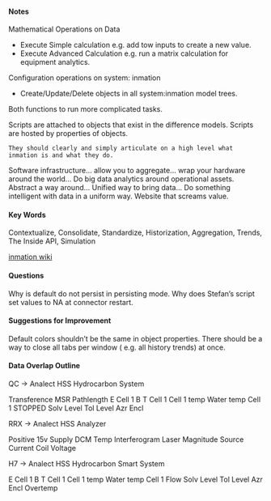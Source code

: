 #### Notes

Mathematical Operations on Data
  * Execute Simple calculation e.g. add tow inputs to create a new value.
  * Execute Advanced Calculation e.g. run a matrix calculation for equipment analytics.
  
Configuration operations on system: inmation
  * Create/Update/Delete objects in all system:inmation model trees.

Both functions to run more complicated tasks.

Scripts are attached to objects that exist in the difference models.
Scripts are hosted by properties of objects.

```
They should clearly and simply articulate on a high level what inmation is and what they do.
```
Software infrastructure... allow you to aggregate... wrap your hardware around the world...
Do big data analytics around operational assets.
Abstract a way around...
Unified way to bring data...
Do something intelligent with data in a uniform way. Website that screams value.

#### Key Words

Contextualize, Consolidate, Standardize, Historization, Aggregation, Trends, The Inside API, Simulation

[inmation wiki](https://inmation.com/wiki/index.php?title=Main_Page)

#### Questions

Why is default do not persist in persisting mode.
Why does Stefan’s script set values to NA at connector restart.

#### Suggestions for Improvement

Default colors shouldn’t be the same in object properties.
There should be a way to close all tabs per window ( e.g. all history trends) at once.

#### Data Overlap Outline

QC -> Analect HSS Hydrocarbon System

Transference
MSR
Pathlength
E Cell 1
B T Cell 1
Cell 1 temp
Water temp
Cell 1 STOPPED
Solv Level
Tol Level
Azr Encl

RRX -> Analect HSS Analyzer

Positive 15v Supply
DCM Temp
Interferogram
Laser Magnitude
Source Current
Coil Voltage

H7 -> Analect HSS Hydrocarbon Smart System

E Cell 1
B T Cell 1
Cell 1 temp
Water temp
Cell 1 Flow
Solv Level
Tol Level
Azr Encl Overtemp
